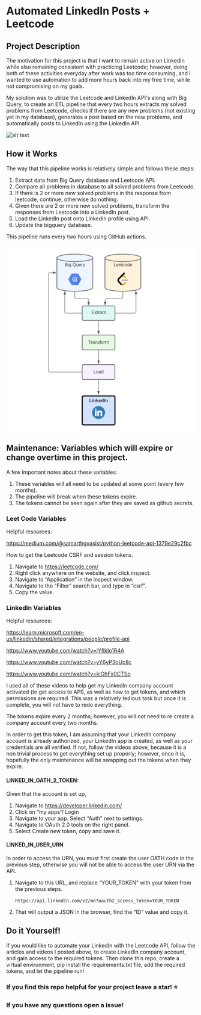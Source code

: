 # Automated LinkedIn Posts + Leetcode

## Project Description
The motivation for this project is that I want to remain active on LinkedIn while also remaining consistent with practicing Leetcode; however, doing both of these activities everyday after work was too time consuming, and I wanted to use automation to add more hours back into my free time, while not compromising on my goals.

My solution was to utilize the Leetcode and LinkedIn API's along with Big Query, to create an ETL pipeline that every two hours extracts my solved problems from Leetcode, checks if there are any new problems (not existing yet in my database), generates a post based on the new problems, and automatically posts to LinkedIn using the LinkedIn API. 

![alt text](images/linked_in.gif)

## How it Works

The way that this pipeline works is relatively simple and follows these steps:
1. Extract data from Big Query database and Leetcode API.
2. Compare all problems in database to all solved problems from Leetcode.
3. If there is 2 or more new solved problems in the response from leetcode, continue, otherwise do nothing.
4. Given there are 2 or more new solved problems, transform the responses from Leetcode into a LinkedIn post.
5. Load the LinkedIn post onto LinkedIn profile using API.
6. Update the bigquery database.

This pipeline runs every two hours using GitHub actions. 

![alt text](images/ETL.png)

## Maintenance: Variables which will expire or change overtime in this project.

A few important notes about these variables: 

1. These variables will all need to be updated at some point (every few months). 
2. The pipeline will break when these tokens expire. 
3. The tokens cannot be seen again after they are saved as github secrets.  

### Leet Code Variables
Helpful resources:

https://medium.com/@samarthgvasist/python-leetcode-api-1379e29c2fbc

How to get the Leetcode CSRF and session tokens.
1. Navigate to https://leetcode.com/
2. Right click anywhere on the website, and click inspect.
3. Navigate to “Application” in the inspect window. 
4. Navigate to the “Filter” search bar, and type in “csrf”.
5. Copy the value.

### LinkedIn Variables

Helpful resources:

https://learn.microsoft.com/en-us/linkedin/shared/integrations/people/profile-api

https://www.youtube.com/watch?v=jYflkIo1R4A

https://www.youtube.com/watch?v=yY6yP3oUc8c

https://www.youtube.com/watch?v=klGhFx0CTSo

I used all of these videos to help get my LinkedIn company account activated (to get access to API), as well as how to get tokens, and which permissions are required. This was a relatively tedious task but once it is complete, you will not have to redo everything.

The tokens expire every 2 months; however, you will *not* need to re create a company account every two months.

In order to get this token, I am assuming that your LinkedIn company account is already authorized, your LinkedIn app is created, as well as your credentials are all verified. If not, follow the videos above, because it is a non trivial process to get everything set up properly; however, once it is, hopefully the only maintenance will be swapping out the tokens when they expire.

#### LINKED_IN_OATH_2_TOKEN:

Given that the account is set up,

1. Navigate to https://developer.linkedin.com/ 
2. Click on “my apps”/ Login
3. Navigate to your app. Select “Auth” next to settings.
4. Navigate to OAuth 2.0 tools on the right panel. 
5. Select Create new token, copy and save it. 

#### LINKED_IN_USER_URN

In order to access the URN, you must first create the user OATH code in the previous step, otherwise you will not be able to access the user URN via the API. 

1. Navigate to this URL, and replace “YOUR_TOKEN” with your token from the previous steps. 
    
    ```
    https://api.linkedin.com/v2/me?oauth2_access_token=YOUR_TOKEN
    ```
    
2. That will output a JSON in the browser, find the “ID” value and copy it.

## Do it Yourself! 
If you would like to automate your LinkedIn with the Leetcode API, follow the articles and videos I posted above, to create LinkedIn company account, and gain access to the required tokens. Then clone this repo, create a virtual environment, pip install the requirements.txt file, add the required tokens, and let the pipeline run! 

### If you find this repo helpful for your project leave a star! ⭐

### If you have any questions open a issue!










